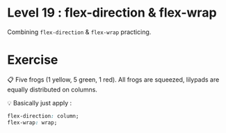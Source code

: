 # Level 19 : flex-direction & flex-wrap

Combining `flex-direction` & `flex-wrap` practicing.

# Exercise

:clipboard: Five frogs (1 yellow, 5 green, 1 red). All frogs are squeezed, lilypads are equally distributed on columns.

:bulb: Basically just apply : 

```css
flex-direction: column;
flex-wrap: wrap;
```
